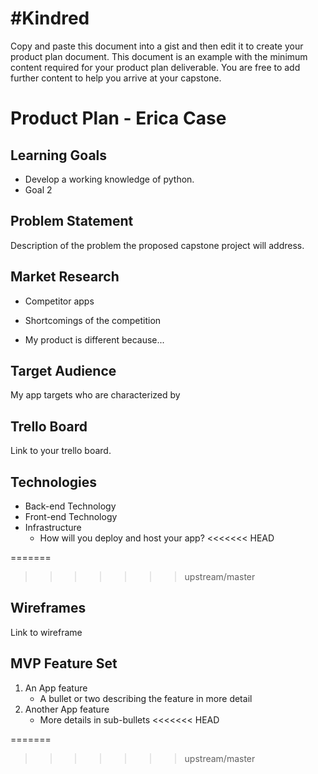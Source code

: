 # #Kindred 

Copy and paste this document into a gist and then edit it to create your product plan document.  This document is an example with the minimum content required for your product plan deliverable.  You are free to add further content to help you arrive at your capstone.

# Product Plan - Erica Case

## Learning Goals
- Develop a working knowledge of python.
- Goal 2

## Problem Statement

Description of the problem the proposed capstone project will address.


## Market Research

- Competitor apps

- Shortcomings of the competition

- My product is different because...

## Target Audience

My app targets <something> who are characterized by <something else>

## Trello Board
Link to your trello board.

## Technologies

- Back-end Technology
- Front-end Technology
- Infrastructure
	- How will you deploy and host your app?
<<<<<<< HEAD

=======

>>>>>>> upstream/master
## Wireframes

Link to wireframe

## MVP Feature Set

1.  An App feature
	- A bullet or two describing the feature in more detail
1.  Another App feature
	- More details in sub-bullets
<<<<<<< HEAD

=======
>>>>>>> upstream/master
